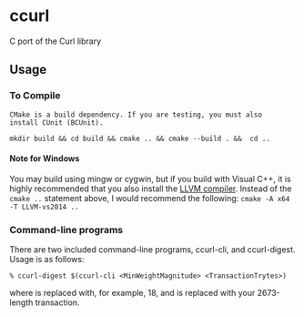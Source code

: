 # ccurl
C port of the Curl library

## Usage

### To Compile

    CMake is a build dependency. If you are testing, you must also
    install CUnit (BCUnit).

`mkdir build && cd build && cmake .. && cmake --build . &&  cd ..`

#### Note for Windows

You may build using mingw or cygwin, but if you build with Visual C++, it is
highly recommended that you also install the 
[LLVM compiler](http://releases.llvm.org/download.html). Instead of the `cmake ..`
statement above, I would recommend the following: `cmake -A x64 -T LLVM-vs2014 ..`

### Command-line programs

There are two included command-line programs, ccurl-cli, and ccurl-digest. Usage 
is as follows:

`% ccurl-digest $(ccurl-cli <MinWeightMagnitude> <TransactionTrytes>)`

where <MinWeightMagnitude> is replaced with, for example, 18, and 
<TransactionTrytes> is replaced with your 2673-length transaction.
